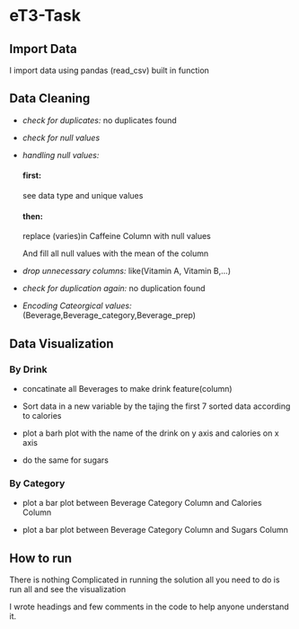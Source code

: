 # eT3-Task

## Import Data

I import data using pandas (read_csv) built in function


## Data Cleaning

- *check for duplicates:* no duplicates found

- *check for null values*

- *handling null values:*

    #### first:
     see data type and unique values 

    #### then:
     replace (varies)in Caffeine Column with null values

     And fill all null values with the mean of the column 

- *drop unnecessary columns:* like(Vitamin A, Vitamin B,...)

- *check for duplication again:* no duplication found

- *Encoding Cateorgical values:*(Beverage,Beverage_category,Beverage_prep)

## Data Visualization

### By Drink

- concatinate all Beverages to make drink feature(column)

- Sort data in a new variable by the tajing the first 7 sorted data according to calories

- plot a barh plot with the name of the drink on y axis and calories on x axis

- do the same for sugars 

### By Category

- plot a bar plot between Beverage Category Column and Calories Column

- plot a bar plot between Beverage Category Column and Sugars Column

## How to run
 
There is nothing Complicated in running the solution all you need to do is run all and see the visualization 

I wrote headings and few comments in the code to help anyone understand it.

